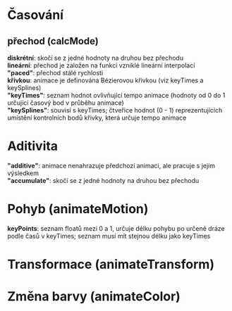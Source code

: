 Časování
========

přechod (calcMode)
--------
__diskrétní__: skočí se z jedné hodnoty na druhou bez přechodu   
__lineární__: přechod je založen na funkci vzniklé lineární interpolací   
__"paced"__: přechod stálé rychlosti   
__křivkou__: animace je definována Bézierovou křivkou (viz keyTimes a keySplines)  
__"keyTimes"__: seznam hodnot ovlivňující tempo animace (hodnoty od 0 do 1 určující časový bod v průběhu animace)  
__"keySplines"__: souvisí s keyTimes; čtveřice hodnot (0 - 1) reprezentujících umístění kontrolních bodů křivky, která určuje tempo animace

Aditivita
========
__"additive"__: animace nenahrazuje předchozí animaci, ale pracuje s jejím výsledkem  
__"accumulate"__: skočí se z jedné hodnoty na druhou bez přechodu   

Pohyb (animateMotion)
=====================
__keyPoints__: seznam floatů mezi 0 a 1, určuje délku pohybu po určené dráze podle časů v keyTimes; seznam musí mít stejnou délku jako keyTimes

Transformace (animateTransform)
===============================

Změna barvy (animateColor)
==========================
